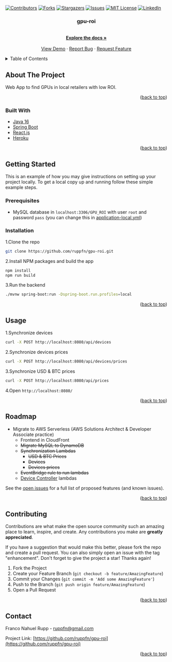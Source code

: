<div id="top"></div>
<!--
*** Thanks for checking out the Best-README-Template. If you have a suggestion
*** that would make this better, please fork the repo and create a pull request
*** or simply open an issue with the tag "enhancement".
*** Don't forget to give the project a star!
*** Thanks again! Now go create something AMAZING! :D
-->



<!-- PROJECT SHIELDS -->
<!--
*** I'm using markdown "reference style" links for readability.
*** Reference links are enclosed in brackets [ ] instead of parentheses ( ).
*** See the bottom of this document for the declaration of the reference variables
*** for contributors-url, forks-url, etc. This is an optional, concise syntax you may use.
*** https://www.markdownguide.org/basic-syntax/#reference-style-links
-->
[![Contributors][contributors-shield]][contributors-url]
[![Forks][forks-shield]][forks-url]
[![Stargazers][stars-shield]][stars-url]
[![Issues][issues-shield]][issues-url]
[![MIT License][license-shield]][license-url]
[![LinkedIn][linkedin-shield]][linkedin-url]




<h3 align="center">gpu-roi</h3>

  <p align="center">
    <br />
    <a href="https://github.com/ruppfn/gpu-roi"><strong>Explore the docs »</strong></a>
    <br />
    <br />
    <a href="https://gpu-roi.herokuapp.com/">View Demo</a>
    ·
    <a href="https://github.com/ruppfn/gpu-roi/issues">Report Bug</a>
    ·
    <a href="https://github.com/ruppfn/gpu-roi/issues">Request Feature</a>
  </p>
</div>



<!-- TABLE OF CONTENTS -->
<details>
  <summary>Table of Contents</summary>
  <ol>
    <li>
      <a href="#about-the-project">About The Project</a>
      <ul>
        <li><a href="#built-with">Built With</a></li>
      </ul>
    </li>
    <li>
      <a href="#getting-started">Getting Started</a>
      <ul>
        <li><a href="#prerequisites">Prerequisites</a></li>
        <li><a href="#installation">Installation</a></li>
      </ul>
    </li>
    <li><a href="#usage">Usage</a></li>
    <li><a href="#roadmap">Roadmap</a></li>
    <li><a href="#contributing">Contributing</a></li>
    <li><a href="#license">License</a></li>
    <li><a href="#contact">Contact</a></li>
    <li><a href="#acknowledgments">Acknowledgments</a></li>
  </ol>
</details>



<!-- ABOUT THE PROJECT -->
## About The Project

Web App to find GPUs in local retailers with low ROI.
<p align="right">(<a href="#top">back to top</a>)</p>



### Built With

* [Java 16](https://www.java.com/)
* [Spring Boot](https://spring.io/projects/spring-boot)
* [React.js](https://reactjs.org/)
* [Heroku](https://heroku.com/)

<p align="right">(<a href="#top">back to top</a>)</p>



<!-- GETTING STARTED -->
## Getting Started

This is an example of how you may give instructions on setting up your project locally.
To get a local copy up and running follow these simple example steps.

### Prerequisites

* MySQL database in `localhost:3306/GPU_ROI` with user `root` and password `pass` (you can change this in [application-local.yml](src/main/resources/application-local.yml))

### Installation

1.Clone the repo
   ```sh
   git clone https://github.com/ruppfn/gpu-roi.git
   ```

2.Install NPM packages and build the app
  ```sh
  npm install 
  npm run build
  ```

3.Run the backend
   ```sh
  ./mvnw spring-boot:run -Dspring-boot.run.profiles=local
  ```

<p align="right">(<a href="#top">back to top</a>)</p>


<!-- USAGE EXAMPLES -->
## Usage
1.Synchronize devices
  ```sh
  curl -X POST http://localhost:8080/api/devices
  ```
2.Synchronize devices prices
  ```sh
  curl -X POST http://localhost:8080/api/devices/prices
  ```

3.Synchronize USD & BTC prices
  ```sh
  curl -X POST http://localhost:8080/api/prices
  ```

4.Open `http://localhost:8080/`

<p align="right">(<a href="#top">back to top</a>)</p>


<!-- ROADMAP -->
## Roadmap

- Migrate to AWS Serverless (AWS Solutions Architect & Developer Associate practice)
  - Frontend in CloudFront
  - ~~Migrate MySQL to DynamoDB~~
  - ~~Synchronization Lambdas~~
    - ~~USD & BTC Prices~~
    - ~~Devices~~
    - ~~Devices prices~~
  - ~~EventBridge rule to run lambdas~~
  - [Device Controller](src/main/java/ar/com/frupp/gpuroi/controller/DeviceController.java) lambdas

See the [open issues](https://github.com/ruppfn/gpu-roi/issues) for a full list of proposed features (and known issues).

<p align="right">(<a href="#top">back to top</a>)</p>

<!-- CONTRIBUTING -->
## Contributing

Contributions are what make the open source community such an amazing place to learn, inspire, and create. Any contributions you make are **greatly appreciated**.

If you have a suggestion that would make this better, please fork the repo and create a pull request. You can also simply open an issue with the tag "enhancement".
Don't forget to give the project a star! Thanks again!

1. Fork the Project
2. Create your Feature Branch (`git checkout -b feature/AmazingFeature`)
3. Commit your Changes (`git commit -m 'Add some AmazingFeature'`)
4. Push to the Branch (`git push origin feature/AmazingFeature`)
5. Open a Pull Request

<p align="right">(<a href="#top">back to top</a>)</p>

<!-- CONTACT -->
## Contact

Franco Nahuel Rupp - ruppfn@gmail.com

Project Link: [https://github.com/ruppfn/gpu-roi](https://github.com/ruppfn/gpu-roi)

<p align="right">(<a href="#top">back to top</a>)</p>


<!-- MARKDOWN LINKS & IMAGES -->
<!-- https://www.markdownguide.org/basic-syntax/#reference-style-links -->
[contributors-shield]: https://img.shields.io/github/contributors/ruppfn/gpu-roi.svg?style=for-the-badge
[contributors-url]: https://github.com/ruppfn/gpu-roi/graphs/contributors
[forks-shield]: https://img.shields.io/github/forks/ruppfn/gpu-roi.svg?style=for-the-badge
[forks-url]: https://github.com/ruppfn/gpu-roi/network/members
[stars-shield]: https://img.shields.io/github/stars/ruppfn/gpu-roi.svg?style=for-the-badge
[stars-url]: https://github.com/ruppfn/gpu-roi/stargazers
[issues-shield]: https://img.shields.io/github/issues/ruppfn/gpu-roi.svg?style=for-the-badge
[issues-url]: https://github.com/ruppfn/gpu-roi/issues
[license-shield]: https://img.shields.io/github/license/ruppfn/gpu-roi.svg?style=for-the-badge
[license-url]: https://github.com/ruppfn/gpu-roi/blob/master/LICENSE.txt
[linkedin-shield]: https://img.shields.io/badge/-LinkedIn-black.svg?style=for-the-badge&logo=linkedin&colorB=555
[linkedin-url]: https://linkedin.com/in/ruppfn